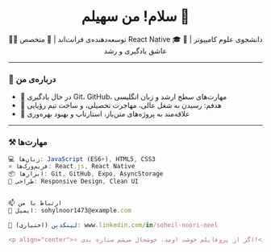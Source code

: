 <h1 align="center">سلام! من سهیلم 👋</h1>

<p align="center">
🧑‍💻 توسعه‌دهنده‌ی فرانت‌اند | 📱 متخصص React Native  
🎓 دانشجوی علوم کامپیوتر | 🚀 عاشق یادگیری و رشد  
</p>

---

### 🧠 درباره‌ی من
- 🌱 در حال یادگیری Git، GitHub، مهارت‌های سطح ارشد و زبان انگلیسی  
- 🎯 هدفم: رسیدن به شغل عالی، مهاجرت تحصیلی، و ساخت تیم رؤیایی  
- 🔭 علاقه‌مند به پروژه‌های متن‌باز، استارتاپ و بهبود بهره‌وری  

---

### ⚒️ مهارت‌ها
```js
💻 زبان‌ها: JavaScript (ES6+), HTML5, CSS3  
⚛️ فریم‌ورک‌ها: React.js, React Native  
📦 ابزارها: Git, GitHub, Expo, AsyncStorage  
🎨 طراحی: Responsive Design, Clean UI  


📫 ارتباط با من
📧 ایمیل: sohylnoor1473@example.com

💼 لینکدین (اختیاری): www.linkedin.com/in/soheil-noori-neel

<p align="center">⭐ اگر از پروفایلم خوشت اومد، خوشحال می‌شم ستاره بدی!</p> ```
